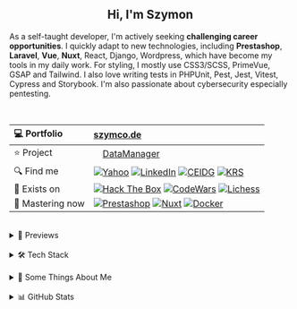<h2 align="center">
  Hi, I'm Szymon
</h2>

As a self-taught developer, I'm actively seeking **challenging career opportunities**. I quickly adapt to new technologies, including **Prestashop**, **Laravel**, **Vue**, **Nuxt**, React, Django, Wordpress, which have become my tools in my daily work. For styling, I mostly use CSS3/SCSS, PrimeVue, GSAP and Tailwind. I also love writing tests in PHPUnit, Pest, Jest, Vitest, Cypress and Storybook. I'm also passionate about cybersecurity especially pentesting.



<br>

| 💻 Portfolio | [szymco.de](https://szymco.de) | 
| :- | :- | 
| ⭐ Project | <img src="https://github.com/SzymCode/SzymCode/assets/107359025/8454470d-3f70-484a-b12e-b902530cb9ba" height="12" > [DataManager](https://datamanager.atomic-it.org) |
| 🔍 Find me | [![Yahoo](https://img.shields.io/badge/Yahoo!-410093?logo=yahoo&logoColor=white)](mailto:szymon.radomski@yahoo.com) [![LinkedIn](https://img.shields.io/badge/LinkedIn-0A66C2?logo=linkedin&logoColor=white)](https://www.linkedin.com/in/szymon-radomski/) [![CEIDG](https://img.shields.io/badge/CEIDG-BB0A30)](https://aplikacja.ceidg.gov.pl/ceidg/ceidg.public.ui/SearchDetails.aspx?Id=177fdeed-09b6-45a4-b255-78fb8ea8db16) [![KRS](https://img.shields.io/badge/KRS-0052a5)](https://wyszukiwarka-krs.ms.gov.pl/dane-szczegolowe-podmiotu;numerKRS=8956EYQf1XWH0%2FMfEQTuJA%3D%3D;typ=P)|
| 🚀 Exists on | [![Hack The Box](https://img.shields.io/badge/HTB-111927?logo=hackthebox&logoColor=9FEF00)](https://app.hackthebox.com/profile/2421667) [![CodeWars](https://img.shields.io/badge/CodeWars-4%20KYU-1f5be7?logo=codewars&logoColor=white)](https://www.codewars.com/users/SzymCode) [![Lichess](https://img.shields.io/badge/Lichess-000000?logo=lichess&logoColor=white)](https://lichess.org/@/S1CChess) |
| 📘 Mastering now | [![Prestashop](https://img.shields.io/badge/PrestaShop-DF0067?logo=prestashop&logoColor=white)](https://pl.prestashop.com/) [![Nuxt](https://img.shields.io/badge/Nuxt-black?logo=nuxt&logoColor=00C58E)](https://nuxt.com/) [![Docker](https://img.shields.io/badge/Docker-2496ED?logo=docker&logoColor=white)](https://www.docker.com/)

<br>



<details> <summary> 🔗 Previews </summary>
<br>
<table>
  <th>
    Project
  </th>  
  <th>
    Tech stack
  </th>
  <tr>
    <td>
      <a href="https://datamanager.atomic-it.org">
        DataManager
      </a>
    </td>
    <td>
      <img src="https://skillicons.dev/icons?i=php" height="24" width="24" />
      <img src="https://skillicons.dev/icons?i=ts" height="24" width="24" />
      <img src="https://skillicons.dev/icons?i=laravel" height="24" width="24" />
      <img src="https://skillicons.dev/icons?i=nuxtjs" height="24" width="24" />
      <img src="https://skillicons.dev/icons?i=vue" height="24" width="24" />
      <img src="https://skillicons.dev/icons?i=pinia" height="24" width="24" />
      <img src="https://www.primefaces.org/wp-content/uploads/2019/12/primevue-logo.png" height="24" width="24" />
      <img src="https://github.com/user-attachments/assets/163ea1cb-93a3-4e78-bb90-a1fc522386ee" height="24" width="24" />
      <img src="https://skillicons.dev/icons?i=sass" height="24" width="24" />
      <img src="https://skillicons.dev/icons?i=html" height="24" width="24" />
      <img src="https://skillicons.dev/icons?i=docker" height="24" width="24" />
      <img src="https://skillicons.dev/icons?i=heroku" height="24" width="24" />
      <img src="https://skillicons.dev/icons?i=mysql" height="24" width="24" />
      <img src="https://skillicons.dev/icons?i=vitest" height="24" width="24" />
      <img src="https://skillicons.dev/icons?i=github" height="24" width="24" />
      <img src="https://github.com/user-attachments/assets/9032d586-f623-4446-89be-b2ab6a2e615e" height="24" width="24" />
      <img src="https://github.com/SzymCode/SzymCode/assets/107359025/a983a634-3e81-4a11-9281-0ef0bacfd187" height="24" width="24" />
      <img src="https://cdn.jsdelivr.net/gh/devicons/devicon/icons/eslint/eslint-original.svg" height="24" width="24" />
      <img src="https://github.com/user-attachments/assets/ea4a5462-085b-4dd6-bf35-9f76cbcf3c35" height="24" width="24" />
      <img src="https://github.com/SzymCode/SzymCode/assets/107359025/712ed3a9-e9fa-4782-acff-140a4970ba88" height="24" width="24" />
      <img src="https://github.com/SzymCode/SzymCode/assets/107359025/ced20949-7b32-407b-a249-2dd9b117f5b2" height="23" width="23" />
      <img src="https://icons.veryicon.com/png/o/business/vscode-program-item-icon/storybook.png" height="24" width="24" />
      <img src="https://static-00.iconduck.com/assets.00/cypress-icon-512x511-29zvfts6.png" height="24" width="24" />
    </td>
  </tr>
  <tr>
    <td>
      <a href="https://atomic-it.org/">
        Atomic IT
      </a>
    </td>
    <td>
      <img src="https://github.com/user-attachments/assets/f444bbc9-e1fd-4333-b174-4206ff19dac4" height="24" width="24" />
      <img src="https://skillicons.dev/icons?i=nuxtjs" height="24" width="24" />
      <img src="https://skillicons.dev/icons?i=vue" height="24" width="24" />
      <img src="https://skillicons.dev/icons?i=ts" height="24" width="24" />
      <img src="https://skillicons.dev/icons?i=sass" height="24" width="24" />
      <img src="https://skillicons.dev/icons?i=docker" height="24" width="24" />
      <img src="https://skillicons.dev/icons?i=vitest" height="24" width="24" />
      <img src="https://skillicons.dev/icons?i=github" height="24" width="24" />
      <img src="https://github.com/SzymCode/SzymCode/assets/107359025/a983a634-3e81-4a11-9281-0ef0bacfd187" height="24" width="24" />
      <img src="https://cdn.jsdelivr.net/gh/devicons/devicon/icons/eslint/eslint-original.svg" height="24" width="24" />
      <img src="https://github.com/user-attachments/assets/ea4a5462-085b-4dd6-bf35-9f76cbcf3c35" height="24" width="24" />
      <img src="https://github.com/SzymCode/SzymCode/assets/107359025/712ed3a9-e9fa-4782-acff-140a4970ba88" height="24" width="24" />
    </td>
  </tr>
  <tr>
    <td>
      <a href="https://github.com/Atomic-IT/NuxtStarter">
        NuxtStarter
      </a>
    </td>
    <td>
      <img src="https://github.com/user-attachments/assets/f444bbc9-e1fd-4333-b174-4206ff19dac4" height="24" width="24" />
      <img src="https://skillicons.dev/icons?i=nuxtjs" height="24" width="24" />
      <img src="https://skillicons.dev/icons?i=vue" height="24" width="24" />
      <img src="https://skillicons.dev/icons?i=ts" height="24" width="24" />
      <img src="https://skillicons.dev/icons?i=sass" height="24" width="24" />
      <img src="https://skillicons.dev/icons?i=docker" height="24" width="24" />
      <img src="https://skillicons.dev/icons?i=vitest" height="24" width="24" />
      <img src="https://skillicons.dev/icons?i=github" height="24" width="24" />
      <img src="https://github.com/SzymCode/SzymCode/assets/107359025/a983a634-3e81-4a11-9281-0ef0bacfd187" height="24" width="24" />
      <img src="https://cdn.jsdelivr.net/gh/devicons/devicon/icons/eslint/eslint-original.svg" height="24" width="24" />
      <img src="https://github.com/user-attachments/assets/ea4a5462-085b-4dd6-bf35-9f76cbcf3c35" height="24" width="24" />
      <img src="https://github.com/SzymCode/SzymCode/assets/107359025/712ed3a9-e9fa-4782-acff-140a4970ba88" height="24" width="24" />
    </td>
  </tr>
  <tr>
    <td>
      <a href="https://github.com/SzymCode/RecruitmentTasks/tree/admin-panel">
        AdminPanel
      </a>
    </td>
    <td>
      <img src="https://skillicons.dev/icons?i=php" height="24" width="24" />
      <img src="https://skillicons.dev/icons?i=js" height="24" width="24" />
      <img src="https://skillicons.dev/icons?i=laravel" height="24" width="24" />
      <img src="https://skillicons.dev/icons?i=vue" height="24" width="24" />
      <img src="https://skillicons.dev/icons?i=css" height="24" width="24" />
      <img src="https://skillicons.dev/icons?i=bootstrap" height="24" width="24" />
      <img src="https://skillicons.dev/icons?i=html" height="24" width="24" />
      <img src="https://skillicons.dev/icons?i=docker" height="24" width="24" />
      <img src="https://skillicons.dev/icons?i=heroku" height="24" width="24" />
      <img src="https://skillicons.dev/icons?i=vite" height="24" width="24" />
      <img src="https://skillicons.dev/icons?i=mysql" height="24" width="24" />
      <img src="https://github.com/SzymCode/SzymCode/assets/107359025/9487a27c-36e8-4e2c-9ac6-4931fb8a5686" height="24" width="24" />
      <img src="https://github.com/SzymCode/SzymCode/assets/107359025/712ed3a9-e9fa-4782-acff-140a4970ba88" height="24" width="24" />
    </td>
  </tr>
  <tr>
    <td>
      <a href="https://github.com/SzymCode/RecruitmentTasks/tree/linkhouse-blog">
        LinkhouseBlog
      </a>
    </td>
    <td>
      <img src="https://skillicons.dev/icons?i=php" height="24" width="24" />
      <img src="https://skillicons.dev/icons?i=ts" height="24" width="24" />
      <img src="https://skillicons.dev/icons?i=laravel" height="24" width="24" />
      <img src="https://skillicons.dev/icons?i=vue" height="24" width="24" />
      <img src="https://www.primefaces.org/wp-content/uploads/2019/12/primevue-logo.png" height="24" width="24" />
      <img src="https://skillicons.dev/icons?i=html" height="24" width="24" />
      <img src="https://skillicons.dev/icons?i=sass" height="24" width="24" />
      <img src="https://skillicons.dev/icons?i=docker" height="24" width="24" />
      <img src="https://skillicons.dev/icons?i=heroku" height="24" width="24" />
      <img src="https://skillicons.dev/icons?i=vite" height="24" width="24" />
      <img src="https://skillicons.dev/icons?i=mysql" height="24" width="24" />
      <img src="https://github.com/SzymCode/SzymCode/assets/107359025/ced20949-7b32-407b-a249-2dd9b117f5b2" height="23" width="23" />
      <img src="https://cdn.jsdelivr.net/gh/devicons/devicon/icons/eslint/eslint-original.svg" height="24" width="24" />
      <img src="https://github.com/SzymCode/SzymCode/assets/107359025/a983a634-3e81-4a11-9281-0ef0bacfd187" height="24" width="24" />
      <img src="https://github.com/SzymCode/SzymCode/assets/107359025/712ed3a9-e9fa-4782-acff-140a4970ba88" height="24" width="24" />
    </td>
  </tr>
  <tr>
    <td>
      <a href="https://github.com/SzymCode/RecruitmentTasks/tree/article-system">
        ArticleSystem
      </a>
    </td>
    <td>
      <img src="https://skillicons.dev/icons?i=php" height="24" width="24" />
      <img src="https://skillicons.dev/icons?i=js" height="24" width="24" />
      <img src="https://skillicons.dev/icons?i=laravel" height="24" width="24" />
      <img src="https://skillicons.dev/icons?i=vue" height="24" width="24" />
      <img src="https://skillicons.dev/icons?i=html" height="24" width="24" />
      <img src="https://skillicons.dev/icons?i=sass" height="24" width="24" />
      <img src="https://skillicons.dev/icons?i=heroku" height="24" width="24" />
      <img src="https://skillicons.dev/icons?i=vite" height="24" width="24" />
      <img src="https://github.com/SzymCode/SzymCode/assets/107359025/ced20949-7b32-407b-a249-2dd9b117f5b2" height="23" width="23" />
    </td>
  </tr>
  <tr>
    <td>
      <a href="https://www.tag-manager.szymco.de">
        TagManager
      </a>
    </td>
    <td>
      <img src="https://skillicons.dev/icons?i=ts" height="24" width="24" />
      <img src="https://skillicons.dev/icons?i=react" height="24" width="24" />
      <img src="https://skillicons.dev/icons?i=redux" height="24" width="24" />
      <img src="https://skillicons.dev/icons?i=html" height="24" width="24" />
      <img src="https://www.crocoder.dev/assets/chakra-ui.46d212e4.png" height="24" width="24" />
      <img src="https://icons.veryicon.com/png/o/business/vscode-program-item-icon/storybook.png" height="24" width="24" />
      <img src="https://skillicons.dev/icons?i=heroku" height="24" width="24" />
      <img src="https://skillicons.dev/icons?i=vite" height="24" width="24" />
      <img src="https://cdn.jsdelivr.net/gh/devicons/devicon/icons/eslint/eslint-original.svg" height="24" width="24" />
      <img src="https://github.com/SzymCode/SzymCode/assets/107359025/a983a634-3e81-4a11-9281-0ef0bacfd187" height="24" width="24" />
      <img src="https://github.com/SzymCode/SzymCode/assets/107359025/712ed3a9-e9fa-4782-acff-140a4970ba88" height="24" width="24" />
    </td>
  </tr>
  <tr>
    <td>
      <a href="https://www.szymco.de">
        Portfolio
      </a>
    </td>
    <td>
      <img src="https://skillicons.dev/icons?i=ts" height="24" width="24" />
      <img src="https://skillicons.dev/icons?i=react" height="24" width="24" />
      <img src="https://skillicons.dev/icons?i=html" height="24" width="24" />
      <img src="https://skillicons.dev/icons?i=tailwind" height="24" width="24" />
      <img src="https://skillicons.dev/icons?i=nextjs" height="24" width="24" />
      <img src="https://cdn.jsdelivr.net/gh/devicons/devicon/icons/eslint/eslint-original.svg" height="24" width="24" />
      <img src="https://github.com/SzymCode/SzymCode/assets/107359025/712ed3a9-e9fa-4782-acff-140a4970ba88" height="24" width="24" />
    </td>
  </tr>
  <tr>
    <td>
      <a href="https://www.timeless-books.com">
        TimelessBooks
      </a>
    </td>
    <td>
      <img src="https://skillicons.dev/icons?i=ts" height="24" width="24" />
      <img src="https://skillicons.dev/icons?i=vue" height="24" width="24" />
      <img src="https://www.primefaces.org/wp-content/uploads/2019/12/primevue-logo.png" height="24" width="24" />
      <img src="https://skillicons.dev/icons?i=html" height="24" width="24" />
      <img src="https://skillicons.dev/icons?i=css" height="24" width="24" />
      <img src="https://skillicons.dev/icons?i=vite" height="24" width="24" />
      <img src="https://cdn.jsdelivr.net/gh/devicons/devicon/icons/eslint/eslint-original.svg" height="24" width="24" />
      <img src="https://github.com/SzymCode/SzymCode/assets/107359025/a983a634-3e81-4a11-9281-0ef0bacfd187" height="24" width="24" />
      <img src="https://github.com/SzymCode/SzymCode/assets/107359025/712ed3a9-e9fa-4782-acff-140a4970ba88" height="24" width="24" />
    </td>
  </tr>
  <tr>
    <td>
      <a href="https://www.giard-design.szymco.de">
        GiardDesign
      </a>
    </td>
    <td>
      <img src="https://skillicons.dev/icons?i=js" height="24" width="24" />
      <img src="https://skillicons.dev/icons?i=html" height="24" width="24" />
      <img src="https://skillicons.dev/icons?i=bootstrap" height="24" width="24" />
      <img src="https://skillicons.dev/icons?i=tailwind" height="24" width="24" />
    </td>
  </tr>
  <tr>
    <td>
      <a href="https://www.la-mountains.szymco.de">
        LAMountains
      </a>
    </td>
    <td>
      <img src="https://skillicons.dev/icons?i=js" height="24" width="24" />
      <img src="https://skillicons.dev/icons?i=html" height="24" width="24" />
      <img src="https://skillicons.dev/icons?i=css" height="24" width="24" />
      <img src="https://skillicons.dev/icons?i=bootstrap" height="24" width="24" />
    </td>
  </tr>
  <tr>
    <td>
      <a href="https://www.google-browser.szymco.de">
        GoogleBrowser
      </a>
    </td>
    <td>
      <img src="https://skillicons.dev/icons?i=ts" height="24" width="24" />
      <img src="https://skillicons.dev/icons?i=react" height="24" width="24" />
      <img src="https://skillicons.dev/icons?i=html" height="24" width="24" />
      <img src="https://skillicons.dev/icons?i=tailwind" height="24" width="24" />
    </td>
  </tr>
  <tr>
    <td>
      <a href="https://www.e-commerce.szymco.de">
        ECommerce
      </a>
    </td>
    <td>
      <img src="https://skillicons.dev/icons?i=js" height="24" width="24" />
      <img src="https://skillicons.dev/icons?i=react" height="24" width="24" />
      <img src="https://skillicons.dev/icons?i=redux" height="24" width="24" />
      <img src="https://skillicons.dev/icons?i=html" height="24" width="24" />
      <img src="https://skillicons.dev/icons?i=tailwind" height="24" width="24" />
      <img src="https://skillicons.dev/icons?i=nextjs" height="24" width="24" />
      <img src="https://github.com/SzymCode/SzymCode/assets/107359025/7ebffcad-0363-41ee-8d03-e7e351c44962" height="24" width="24" />
      <img src="https://cdn.jsdelivr.net/gh/devicons/devicon/icons/eslint/eslint-original.svg" height="24" width="24" />
    </td>
  </tr>
  <tr>
    <td>
      <a href="https://www.discord-clone.szymco.de">
        DiscordClone
      </a>
    </td>
    <td>
      <img src="https://skillicons.dev/icons?i=js" height="24" width="24" />
      <img src="https://skillicons.dev/icons?i=react" height="24" width="24" />
      <img src="https://skillicons.dev/icons?i=redux" height="24" width="24" />
      <img src="https://skillicons.dev/icons?i=html" height="24" width="24" />
      <img src="https://skillicons.dev/icons?i=tailwind" height="24" width="24" />
      <img src="https://skillicons.dev/icons?i=firebase" height="24" width="24" />
    </td>
  </tr>
  <tr>
    <td>
      <a href="https://github.com/SzymCode/RegistrationDjango">
        Registration
      </a>
    </td>
    <td>
      <img src="https://skillicons.dev/icons?i=python" height="24" width="24" />
      <img src="https://skillicons.dev/icons?i=django" height="24" width="24" />
      <img src="https://skillicons.dev/icons?i=html" height="24" width="24" />
      <img src="https://skillicons.dev/icons?i=css" height="24" width="24" />
      <img src="https://skillicons.dev/icons?i=docker" height="24" width="24" />
      <img src="https://skillicons.dev/icons?i=heroku" height="24" width="24" />
    </td>
  </tr>
  <tr>
    <td>
      <a href="https://www.rwd-navbar.szymco.de">
        RWD Navbar
      </a>
    </td>
    <td>
      <img src="https://skillicons.dev/icons?i=js" height="24" width="24" />
      <img src="https://skillicons.dev/icons?i=html" height="24" width="24" />
      <img src="https://skillicons.dev/icons?i=css" height="24" width="24" />
    </td>
  </tr>
  <tr>
    <td>
      <a href="https://www.rwd-footer.szymco.de">
        RWD Footer
      </a>
    </td>
    <td>
      <img src="https://skillicons.dev/icons?i=html" height="24" width="24" />
      <img src="https://skillicons.dev/icons?i=css" height="24" width="24" />
    </td>
  </tr>
</table>

</details>    
<br>


<details> <summary> 🛠️ Tech Stack  </summary>

<br>
<table>
  <tr>
    <td>
      <b> Language </b>
    </td>
    <td>
      <img src="https://img.shields.io/badge/PHP-%23777BB4.svg?logo=php&logoColor=white" />
      <img src="https://shields.io/badge/JavaScript-black?logo=JavaScript&logoColor=F7DF1E" />
      <img src="https://img.shields.io/badge/TypeScript-3178C6?logo=typescript&logoColor=white" />
      <img src="https://img.shields.io/badge/HTML5-%23e34f26.svg?logo=html5&logoColor=white" />
      <img src="https://img.shields.io/badge/CSS3-639?logo=css&logoColor=fff" />
      <img src="https://img.shields.io/badge/Python-3776AB?logo=python&logoColor=white" />
      <img src="https://img.shields.io/badge/G--code-193142" />
      <img src="https://img.shields.io/badge/C++-00599C?logo=c%2B%2B&logoColor=white" />
      <img src="https://img.shields.io/badge/MD-%23000000.svg?logo=markdown&logoColor=white" />
    </td>
  </tr>
  <tr>
    <td>
     <b> Main </b>
    </td>
    <td>
      <img src="https://img.shields.io/badge/PrestaShop-DF0067?logo=prestashop&logoColor=white" />
      <img src="https://img.shields.io/badge/Laravel-%23FF2D20.svg?style=flat&logo=laravel&logoColor=white" />
      <img src="https://img.shields.io/badge/Nuxt-black?logo=nuxt&logoColor=00C58E" />
      <img src="https://img.shields.io/badge/Vue.js-%234FC08D.svg?style=flat&logo=vue.js&logoColor=white" />
      <img src="https://img.shields.io/badge/Sass-CC6699?logo=sass&logoColor=white" />
      <img src="https://img.shields.io/badge/Chart.js-FF6384?logo=chartdotjs&logoColor=fff" />
      <img src="https://img.shields.io/badge/Storybook-FF4785?logo=storybook&logoColor=white" />
      <img src="https://img.shields.io/badge/Vitest-17202C?logo=vitest&logoColor=FCC72B" />
    </td>
  </tr>
  <tr>
    <td>
      Intermediate
    </td>
    <td>
      <img src="https://img.shields.io/badge/Symfony-%23000000.svg?logo=symfony&logoColor=white" />
      <img src="https://img.shields.io/badge/Vite-%232C3A42?logo=vite&logoColor=white" />
      <img src="https://shields.io/badge/React-black?logo=react" />
      <img src="https://img.shields.io/badge/Cypress-17202C?logo=cypress&logoColor=white" />
      <img src="https://img.shields.io/badge/-Tailwind-38B2AC?logo=tailwind-css&logoColor=white" />
      <img src="https://img.shields.io/badge/Bootstrap-%237952b3.svg?logo=bootstrap&logoColor=white" />
      <img src="https://img.shields.io/badge/jQuery-0769AD?logo=jquery&logoColor=white" />
      <img src="https://img.shields.io/badge/Django-%23092e20.svg?logo=django&logoColor=white" />
    </td>
  </tr>
  <tr>
    <td>
      Have experienced
    </td>
    <td>
      <img src="https://img.shields.io/badge/Next-000000?logo=next.js&logoColor=white" />
      <img src="https://img.shields.io/badge/shadcn-000000?logo=shadcn&logoColor=white" />
      <img src="https://img.shields.io/badge/Jest-C21325?logo=jest&logoColor=white" />
      <img src="https://img.shields.io/badge/Nest.js-E0234E?logo=nestjs&logoColor=white&color=%23FF2D20" />
      <img src="https://img.shields.io/badge/Chakra%20UI-319795?logo=chakra-ui&logoColor=white" />
      <img src="https://img.shields.io/badge/Quasar-1976D2?logo=quasar&logoColor=white" />
      <img src="https://img.shields.io/badge/MUI-%230081CB.svg?logo=mui&logoColor=white" />
      <img src="https://img.shields.io/badge/Webpack-00599C?logo=webpack&logoColor=white" />
      <img src="https://img.shields.io/badge/WordPress-21759B?logo=wordpress&logoColor=white" />
    </td>
  </tr>
  <tr>
    <td>
      State Management
    </td>
    <td>
      <img src="https://img.shields.io/badge/useState-black?logo=nuxt&logoColor=00C58E" />
      <img src="https://img.shields.io/badge/useCookie-black?logo=nuxt&logoColor=00C58E" />
      <img src="https://img.shields.io/badge/Pinia-%234FC08D.svg?style=flat&logo=vue.js&logoColor=white" />
      <img src="https://shields.io/badge/useState-black?logo=react" />
      <img src="https://img.shields.io/badge/Redux-764ABC?logo=redux&logoColor=white" />
      <img src="https://shields.io/badge/localStorage-black?logo=JavaScript&logoColor=F7DF1E" />
      <img src="https://shields.io/badge/sessionStorage-black?logo=JavaScript&logoColor=F7DF1E" />
    </td>
  </tr>
  <tr>
    <td>
      Database
    </td>
    <td>
      <img src="https://img.shields.io/badge/MySQL-%234479A1?logo=mysql&logoColor=white" />
      <img src="https://img.shields.io/badge/MariaDB-003545?logo=mariadb&logoColor=white" />
      <img src="https://img.shields.io/badge/SQLite-%2307405e.svg?logo=sqlite&logoColor=white" />
      <img src="https://img.shields.io/badge/PostgreSQL-4169E1?logo=postgresql&logoColor=white" />
      <img src="https://img.shields.io/badge/Redis-DC382D?logo=redis&logoColor=white" />
    </td>
  </tr>
  <tr>
    <td>
      IDE
    </td>
    <td>
      <img src="https://img.shields.io/badge/PhpStorm-%23000000.svg?style=flat&logo=phpstorm&logoColor=white" />
      <img src="https://custom-icon-badges.demolab.com/badge/Visual%20Studio-0078d7.svg?logo=vsc&logoColor=white" />
      <img src="https://img.shields.io/badge/PyCharm-black?logo=pycharm&logoColor=green" />
      <img src="https://img.shields.io/badge/Jupyter-%23FA0F00.svg?style=flat&logo=jupyter&logoColor=white" />
    </td>
  </tr>
  <tr>
    <td>
      Tool
    </td>
    <td>
      <img src="https://img.shields.io/badge/Git-%23d22128.svg?logo=git&logoColor=white" />
      <img src="https://img.shields.io/badge/Docker-2496ED?logo=docker&logoColor=white" />
      <img src="https://img.shields.io/badge/Neovim-57A143?logo=neovim&logoColor=white" />
      <img src="https://img.shields.io/badge/Nano-2B9F8D?logo=nano&logoColor=white" />
      <img src="https://img.shields.io/badge/XAMPP-%23FB7A24.svg?style=flat&logo=xampp&logoColor=white" />
      <img src="https://img.shields.io/badge/FileZilla-FF6600?logo=filezilla&logoColor=white" />
      <img src="https://img.shields.io/badge/Figma-000000?logo=figma&logoColor=white" />
      <img src="https://img.shields.io/badge/Postman-FF6C37?logo=postman&logoColor=white&color=000000" />
    </td>
  </tr>
  <tr>
    <td>
      Terminal
    </td>
    <td>
      <img src="https://img.shields.io/badge/Kitty-121011?logo=gnu-bash&logoColor=fff" />
      <img src="https://img.shields.io/badge/Fish-blue?logo=fish-shell&logoColor=fff" />
      <img src="https://img.shields.io/badge/Zsh-F15A24?logo=zsh&logoColor=fff" />
      <img src="https://img.shields.io/badge/Bash-121011?logo=gnu-bash&logoColor=white" />
      <img src="https://custom-icon-badges.demolab.com/badge/PowerShell-0078D6?logo=windows11&logoColor=white" />
    </td>
  </tr>
  <tr>
    <td>
      Package Manager
    </td>
    <td>
      <img src="https://img.shields.io/badge/Composer-885630?logo=composer&logoColor=white" />
      <img src="https://img.shields.io/badge/pnpm-F69220?logo=pnpm&logoColor=white" />
      <img src="https://img.shields.io/badge/npm-CB3837?logo=npm&logoColor=white" />
      <img src="https://img.shields.io/badge/Yarn-2C8EBB?logo=yarn&logoColor=white" />
      <img src="https://img.shields.io/badge/AUR-0078D6?logo=archlinux&logoColor=white" />
      <img src="https://img.shields.io/badge/YAY-0078D6?logo=archlinux&logoColor=white" />
      <img src="https://img.shields.io/badge/Pacman-0078D6?logo=archlinux&logoColor=white" />
      <img src="https://img.shields.io/badge/Pamac-34BE5B?logo=manjaro&logoColor=white" />
      <img src="https://img.shields.io/badge/Snapcraft-E95420?logo=snapcraft&logoColor=white" />
  </tr>
  <tr>
    <td>
      CI/CD
    </td>
    <td>
      <img src="https://img.shields.io/badge/Actions-181717?logo=github&logoColor=white" />
      <img src="https://img.shields.io/badge/Husky-1A2C34?logo=husky&logoColor=white" />
      <img src="https://img.shields.io/badge/Bitbucket-0052CC?logo=bitbucket&logoColor=white&color=0052CC" />
    </td>
  </tr>
  <tr>
    <td>
      Project Management
    </td>
    <td>
      <img src="https://img.shields.io/badge/Projects-181717?logo=github&logoColor=white" />
      <img src="https://img.shields.io/badge/Asana-F06A6A?logo=asana&logoColor=white" />
      <img src="https://img.shields.io/badge/Jira-0052CC?logo=jira&logoColor=white&color=0052CC" />
      <img src="https://img.shields.io/badge/Trello-0052CC?logo=trello&logoColor=white" />
    </td>
  </tr>
  <tr>
    <td>
      Deployment
    </td>
    <td>
      <img src="https://img.shields.io/badge/Pages-181717?logo=github&logoColor=white" />
      <img src="https://img.shields.io/badge/Cloudflare-F38020?logo=Cloudflare&logoColor=white" />
      <img src="https://img.shields.io/badge/Heroku-430098?logo=heroku&logoColor=white" />
      <img src="https://img.shields.io/badge/Vercel-000000?logo=vercel&logoColor=white" />
      <img src="https://img.shields.io/badge/NuxtHub-black?logo=nuxt&logoColor=00C58E" />
      <img src="https://img.shields.io/badge/Netlify-black?logo=netlify&logoColor=00C7B7" />
    </td>
  </tr>
  <tr>
    <td>
      Code Maintenance
    </td>
    <td>
      <img src="https://img.shields.io/badge/Pint-%23FF2D20.svg?style=flat&logo=laravel&logoColor=white" />
      <img src="https://img.shields.io/badge/TSC-3178C6?logo=typescript&logoColor=white" />
      <img src="https://img.shields.io/badge/ESLint-3A33D1?logo=eslint&logoColor=white" />
      <img src="https://img.shields.io/badge/Stylelint-263238?logo=stylelint&logoColor=white" />
      <img src="https://img.shields.io/badge/Prettier-1A2C34?logo=prettier&logoColor=F7BA3E" />
      <img src="https://img.shields.io/badge/Sentry-362D59?logo=sentry&logoColor=white" />
      <img src="https://img.shields.io/badge/SonarCloud-F3702A?logo=sonarcloud&logoColor=white" />
    </td>
  </tr>
  <tr>
    <td>
      OS
    </td>
    <td>
      <img src="https://img.shields.io/badge/Arch-1793D1?logo=arch-linux&logoColor=white" />
      <img src="https://img.shields.io/badge/CachyOS-009e81?logo=arch-linux&logoColor=white" />
      <img src="https://img.shields.io/badge/BlackArch-black?logo=arch-linux&logoColor=red" />
      <img src="https://img.shields.io/badge/Manjaro-34BE5B?logo=manjaro&logoColor=white" />
      <img src="https://img.shields.io/badge/Garuda-84305b?logo=arch-linux&logoColor=white" />
      <img src="https://img.shields.io/badge/Kubuntu-0079C1?logo=kubuntu&logoColor=white" />
      <img src="https://img.shields.io/badge/Ubuntu-E95420?logo=ubuntu&logoColor=white" />
      <img src="https://custom-icon-badges.demolab.com/badge/Windows-0078D6?logo=windows11&logoColor=white" />
    </td>
  </tr>
  <tr>
    <td>
      Desktop Environment
    </td>
    <td>
      <img src="https://img.shields.io/badge/Hyprland-3FC5F0?logo=wayland&logoColor=white" />
      <img src="https://img.shields.io/badge/KDE%20Plasma-1D99F3?logo=kde&logoColor=white" />
      <img src="https://img.shields.io/badge/XFCE-2284F2?logo=xfce&logoColor=white" />
      <img src="https://img.shields.io/badge/Gnome-black?logo=gnome&logoColor=white" />
    </td>
  </tr>
  <tr>
    <td>
      Virtualization
    </td>
    <td>
      <img src="https://img.shields.io/badge/Boxes-black?logo=gnome&logoColor=white" />
      <img src="https://img.shields.io/badge/VirtualBox-183A61?logo=virtualbox&logoColor=white" />
      <img src="https://img.shields.io/badge/VMware-607078" />
      <img src="https://custom-icon-badges.demolab.com/badge/Hyper--V-0078D6?logo=windows11&logoColor=white" />
    </td>
  </tr>
</table>


</details>  
<br>


<details><summary> 💬 Some Things About Me  </summary> 
<br>

* :electron: My favourite workspace setup is [CachyOS](https://cachyos.org/) with [Hyprland](https://hyprland.org/) and [HyDe](https://github.com/HyDE-Project/HyDE) dotfiles
* 🤖 Previosly worked as a CNC programmer & machinist - still enjoy it as a 3018 owner
* 📓 I'm gaining knowledge mainly from documentations, forums, collegues and my personal experience
* ♟️ My favourite openings in chess are the Scotch Game, Stafford and King's gambits, also love Atomic Chess - [play with me](https://lichess.org/@/S1CChess)
* 🧠 Rubik's Cube CFOP sub 20 & Blindfold Old Pochmann 5 min with memorize
* 📚 Books that have impacted me listed here: [TimelessBooks](https://www.timeless-books.com/)

</details>
<br>


<details><summary> 📊 GitHub Stats  </summary> 
<br>

![Profile Details](http://github-profile-summary-cards.vercel.app/api/cards/profile-details?username=SzymCode&theme=transparent)
![Productive Time](http://github-profile-summary-cards.vercel.app/api/cards/productive-time?username=SzymCode&theme=transparent&utcOffset=+1)

</details>  
